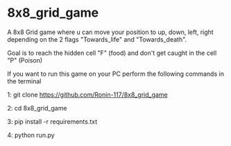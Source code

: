 # 8x8_grid_game

A 8x8 Grid game where u can move your position to up, down, left, right depending on the 2 flags "Towards_life" and "Towards_death". 

Goal is to reach the hidden cell "F" (food) and don't get caught in the cell "P" (Poison)

If you want to run this game on your PC perform the following commands in the terminal


1: git clone https://github.com/Ronin-117/8x8_grid_game

2: cd 8x8_grid_game

3: pip install -r requirements.txt

4: python run.py

